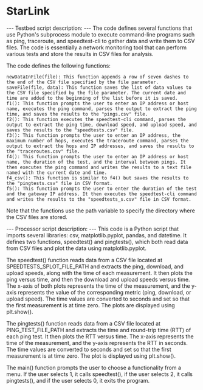 # StarLink

--- Testbed script description: ---
The code defines several functions that use Python's subprocess module to execute command-line programs such as ping, traceroute, and speedtest-cli to gather data and write them to CSV files. The code is essentially a network monitoring tool that can perform various tests and store the results in CSV files for analysis.

The code defines the following functions:

    newDataInFile(file): This function appends a row of seven dashes to the end of the CSV file specified by the file parameter.
    saveFile(file, data): This function saves the list of data values to the CSV file specified by the file parameter. The current date and time are added to the beginning of the list before it is saved.
    f1(): This function prompts the user to enter an IP address or host name, executes the ping command, parses the output to extract the ping time, and saves the results to the "pings.csv" file.
    f2(): This function executes the speedtest-cli command, parses the output to extract the ping time, download speed, and upload speed, and saves the results to the "speedtests.csv" file.
    f3(): This function prompts the user to enter an IP address, the maximum number of hops, executes the traceroute command, parses the output to extract the hops and IP addresses, and saves the results to the "traceroutes.csv" file.
    f4(): This function prompts the user to enter an IP address or host name, the duration of the test, and the interval between pings. It then executes the ping command and writes the results to a text file named with the current date and time.
    f4_csv(): This function is similar to f4() but saves the results to the "pingtests.csv" file in CSV format.
    f5(): This function prompts the user to enter the duration of the test and the gateway IP address. It then executes the speedtest-cli command and writes the results to the "speedtests_s.csv" file in CSV format.

Note that the functions use the path variable to specify the directory where the CSV files are stored.

--- Processor script description: ---
This code is a Python script that imports several libraries: csv, matplotlib.pyplot, pandas, and datetime. It defines two functions, speedtest() and pingtests(), which both read data from CSV files and plot the data using matplotlib.pyplot.

The speedtest() function reads data from a CSV file located at SPEEDTESTS_SPLOT_FILE_PATH and extracts the ping, download, and upload speeds, along with the time of each measurement. It then plots the ping versus time, and then the download and upload speeds versus time. The x-axis of both plots represents the time of the measurement, and the y-axis represents the value of the corresponding metric (ping, download, or upload speed). The time values are converted to seconds and set so that the first measurement is at time zero. The plots are displayed using plt.show().

The pingtests() function reads data from a CSV file located at PING_TEST_FILE_PATH and extracts the time and round-trip time (RTT) of each ping test. It then plots the RTT versus time. The x-axis represents the time of the measurement, and the y-axis represents the RTT in seconds. The time values are converted to seconds and set so that the first measurement is at time zero. The plot is displayed using plt.show().

The main() function prompts the user to choose a functionality from a menu. If the user selects 1, it calls speedtest(), if the user selects 2, it calls pingtests(), and if the user selects 0, it exits the program.
